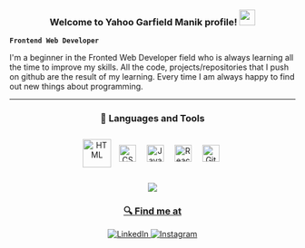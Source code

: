 <h3 align="center">
  Welcome to Yahoo Garfield Manik profile!
  <img src="https://media.giphy.com/media/hvRJCLFzcasrR4ia7z/giphy.gif" width="28">
</h3>

**`Frontend Web Developer`**

I'm a beginner in the Fronted Web Developer field who is always learning all the time to improve my skills. All the code, projects/repositories that I push on github are the result of my learning. Every time I am always happy to find out new things about programming.

<hr/>

<div align="center">

### 🧰 Languages and Tools

<img align="center" alt="HTML" width="50px" style="padding:10px" src="https://cdn.jsdelivr.net/gh/devicons/devicon/icons/html5/html5-plain.svg" />
<img align="center" alt="CSS" width="30px" style="margin-right:15px;" src="https://cdn.jsdelivr.net/gh/devicons/devicon/icons/css3/css3-plain.svg" />
<img align="center" alt="JavaScript" width="30px" style="margin-right:15px;" src="https://cdn.jsdelivr.net/gh/devicons/devicon/icons/javascript/javascript-plain.svg" />
<img align="center" alt="React" width="30px" style="margin-right:15px;" src="https://cdn.jsdelivr.net/gh/devicons/devicon/icons/react/react-original.svg" />
<img align="center" alt="GitHub" width="30px" style="margin-right:15px;" src="https://cdn.jsdelivr.net/gh/devicons/devicon/icons/github/github-original.svg" />

<br />
<br />

<a href="https://github.com/yahoogm/github-readme-stats">
<img align="center" src="https://github-readme-stats.vercel.app/api/top-langs/?username=yahoogm&layout=compact&theme=buefy&hide_border=true" 
</a>

### 🔍 Find me at

<p> 
  <a href="https://www.linkedin.com/in/yahoo-garfield-manik-24b67b210/" target="blank">
    <img alt="LinkedIn" src="https://img.shields.io/badge/linkedin-%230077B5.svg?&style=for-the-badge&logo=linkedin&logoColor=white" />
  </a> 
  <a href="https://www.instagram.com/yahoomanik/" target="blank">
    <img alt="Instagram" src="https://img.shields.io/badge/instagram-%23E4405F.svg?&style=for-the-badge&logo=instagram&logoColor=white" />
  </a> 
</p>
</div>

